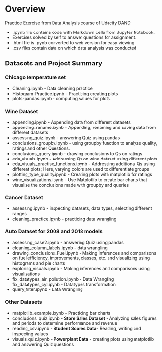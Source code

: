 # Overview
Practice Exercise from Data Analysis course of Udacity DAND

- .ipynb file contains code with Markdown cells from Jupyter Notebook.
- Exercises solved by self to answer questions for assignment.
- .html file is .pynb converted to web version for easy viewing
- .csv files contain data on which data analysis was conducted

## Datasets and Project Summary
### Chicago temperature set
- Cleaning.ipynb - Data cleaning practice
- Histogram-Practice.ipynb - Practicing creating plots 
- plots-pandas.ipynb - computing values for plots

### Wine Dataset
- appending.ipynb - Appending data from different datasets
- appending_rename.ipynb - Appending, renaming and saving data from different datasets
- assessing_quiz.ipynb - answering Quiz using pandas 
- conclusions_groupby.ipynb - using groupby function to analyze quality, ratings and other Questions.
- conclusions_query.ipynb - drawing conclusions to Qs on ratings 
- eda_visuals.ipynb - Addressing Qs on wine dataset using different plots 
- eda_visuals_practise_functions.ipynb - Addressing additional Qs using different plots; Here, varying colors are used to differentiate groups
- plotting_type_quality.ipynb - Creating plots with matplotlib for ratings
- wine_visualizations.ipynb - Use Matplotlib to create bar charts that visualize the conclusions made with groupby and queries

### Cancer Dataset
- assessing.ipynb - inspecting datasets, data types, selecting different ranges 
- cleaning_practice.ipynb - practicing data wrangling


### Auto Dataset for 2008 and 2018 models
- assessing_case2.ipynb  - answering Quiz using pandas 
- cleaning_column_labels.ipynb - data wrangling
- drawing_conclusions_Fuel.ipynb - Making inferences and comparisons on fuel efficiency, improvements, classes, etc. and visualizing using histograms and pie charts
- exploring_visuals.ipynb - Making inferences and comparisons using visualizations
- fix_datatypes_air_pollution.ipynb - Data Wrangling
fix_datatypes_cyl.ipynb - Datatypes transformation		
- query_filter.ipynb - Data Wrangling

### Other Datasets
- matplotlib_example.ipynb - Practicing bar charts 
- conclusions_quiz.ipynb - **Store Sales Dataset** - Analyzing sales figures and periods to determine performance and revenue
- reading_csv.ipynb - **Student Scores Data**- Reading, writing and inspecting values
- visuals_quiz.ipynb - **Powerplant Data** - creating plots using matplotlib and answering Quiz questions


